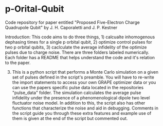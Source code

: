# p-Orital-Qubit
Code repository for paper entitled "Proposed Five-Electron Charge Quadrupole Qubit" by J. H. Caporaletti and J. P. Kestner

Introduction: This code aims to do three things, 1) calcualte inhomogenous dephasing times for a single p orbital qubit, 2) optimize control pulses for two p orbital qubits, 3) caclculate the average infidelity of the optimize pulses due to charge noise. There are three folders labeled numerically. Each folder has a README that helps understand the code and it's relation to the paper.

3) This is a python script that performs a Monte Carlo simulation on a given set of pulses defined in the script's preamble. You will have to re-write the import statements to access your own GRAPE optimizer data or you can use the papers specific pulse data located in the repositories "pulse_data" folder. The simulation calculates the average pulse infidelity under the presence of a phenomenological dipole two level fluctuator noise model. In addition to this, the script also has other functions that characterize the noise and aid in debugging. Comments in the script guide you through these extra features and example use of them is given at the end of the script but commented out.
   
